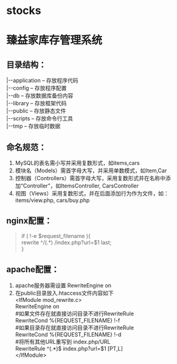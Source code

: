 # stocks
臻益家库存管理系统  
==================

目录结构：
----------  
|--application – 存放程序代码  
|--config – 存放程序配置  
|--db – 存放数据库备份内容  
|--library – 存放框架代码  
|--public – 存放静态文件   
|--scripts – 存放命令行工具  
|--tmp – 存放临时数据   

命名规范：
---------  
1. MySQL的表名需小写并采用复数形式，如items,cars  
2. 模块名（Models）需首字母大写，并采用单数模式，如Item,Car  
3. 控制器（Controllers）需首字母大写，采用复数形式并在名称中添加“Controller”，如ItemsController, CarsController  
4. 视图（Views）采用复数形式，并在后面添加行为作为文件，如：items/view.php, cars/buy.php

nginx配置：
----------  
>if ( !-e $request_filename ){  
        rewrite ^/(.*)   /index.php?url=$1 last;     
}

apache配置：
-----------  
1. apache服务器需设置 RewriteEngine on  
2. 在public目录放入.htaccess文件内容如下  
    \<IfModule mod_rewrite.c>  
        RewriteEngine on  
        #如果文件存在就直接访问目录不进行RewriteRule  
        RewriteCond %{REQUEST_FILENAME} !-f  
        #如果目录存在就直接访问目录不进行RewriteRule  
        RewriteCond %{REQUEST_FILENAME} !-d  
        #将所有其他URL重写到 index.php/URL  
        RewriteRule ^(.*)$ index.php?url=$1 [PT,L]  
    \</IfModule>  
